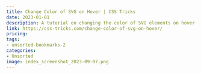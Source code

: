 ```yaml
---
title: Change Color of SVG on Hover | CSS Tricks
date: 2023-01-01
description: A tutorial on changing the color of SVG elements on hover using CSS.
link: https://css-tricks.com/change-color-of-svg-on-hover/
pricing: 
tags: 
- unsorted-bookmarks-2 
categories: 
- Unsorted 
image: index_screenshot_2023-09-07.png
---
```

